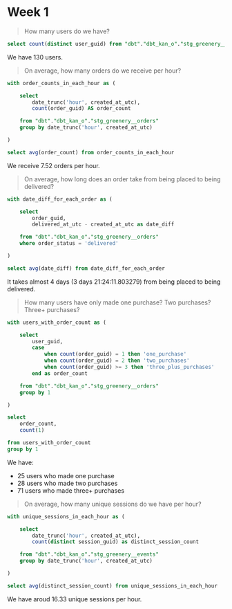 # Week 1

> How many users do we have?

```sql
select count(distinct user_guid) from "dbt"."dbt_kan_o"."stg_greenery__users"
```

We have 130 users.

> On average, how many orders do we receive per hour?

```sql
with order_counts_in_each_hour as (

    select
        date_trunc('hour', created_at_utc),
        count(order_guid) AS order_count

    from "dbt"."dbt_kan_o"."stg_greenery__orders"
    group by date_trunc('hour', created_at_utc)

)

select avg(order_count) from order_counts_in_each_hour
```

We receive 7.52 orders per hour.

> On average, how long does an order take from being placed to being delivered?

```sql
with date_diff_for_each_order as (

    select
        order_guid,
        delivered_at_utc - created_at_utc as date_diff

    from "dbt"."dbt_kan_o"."stg_greenery__orders"
    where order_status = 'delivered'

)

select avg(date_diff) from date_diff_for_each_order
```

It takes almost 4 days (3 days 21:24:11.803279) from being placed to being delivered.

> How many users have only made one purchase? Two purchases? Three+ purchases?

```sql
with users_with_order_count as (

    select
        user_guid,
        case
            when count(order_guid) = 1 then 'one_purchase'
            when count(order_guid) = 2 then 'two_purchases'
            when count(order_guid) >= 3 then 'three_plus_purchases'
        end as order_count

    from "dbt"."dbt_kan_o"."stg_greenery__orders"
    group by 1

)

select
    order_count,
    count(1)

from users_with_order_count
group by 1
```

We have:

* 25 users who made one purchase
* 28 users who made two purchases
* 71 users who made three+ purchases

> On average, how many unique sessions do we have per hour?

```sql
with unique_sessions_in_each_hour as (

    select
        date_trunc('hour', created_at_utc),
        count(distinct session_guid) as distinct_session_count

    from "dbt"."dbt_kan_o"."stg_greenery__events"
    group by date_trunc('hour', created_at_utc)

)

select avg(distinct_session_count) from unique_sessions_in_each_hour
```

We have aroud 16.33 unique sessions per hour.
